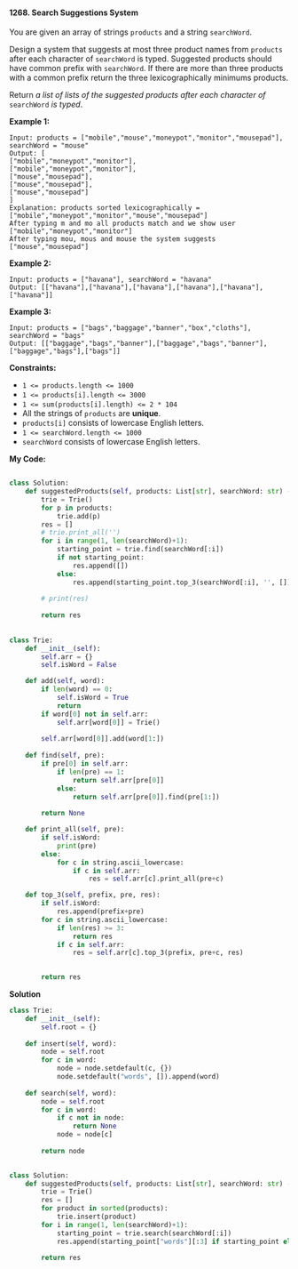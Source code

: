 #### 1268. Search Suggestions System

You are given an array of strings `products` and a string `searchWord`.

Design a system that suggests at most three product names from `products` after each character of `searchWord` is typed. Suggested products should have common prefix with `searchWord`. If there are more than three products with a common prefix return the three lexicographically minimums products.

Return *a list of lists of the suggested products after each character of* `searchWord` *is typed*.

 

**Example 1:**

```
Input: products = ["mobile","mouse","moneypot","monitor","mousepad"], searchWord = "mouse"
Output: [
["mobile","moneypot","monitor"],
["mobile","moneypot","monitor"],
["mouse","mousepad"],
["mouse","mousepad"],
["mouse","mousepad"]
]
Explanation: products sorted lexicographically = ["mobile","moneypot","monitor","mouse","mousepad"]
After typing m and mo all products match and we show user ["mobile","moneypot","monitor"]
After typing mou, mous and mouse the system suggests ["mouse","mousepad"]
```

**Example 2:**

```
Input: products = ["havana"], searchWord = "havana"
Output: [["havana"],["havana"],["havana"],["havana"],["havana"],["havana"]]
```

**Example 3:**

```
Input: products = ["bags","baggage","banner","box","cloths"], searchWord = "bags"
Output: [["baggage","bags","banner"],["baggage","bags","banner"],["baggage","bags"],["bags"]]
```

 

**Constraints:**

- `1 <= products.length <= 1000`
- `1 <= products[i].length <= 3000`
- `1 <= sum(products[i].length) <= 2 * 104`
- All the strings of `products` are **unique**.
- `products[i]` consists of lowercase English letters.
- `1 <= searchWord.length <= 1000`
- `searchWord` consists of lowercase English letters.



**My Code:**

```python

class Solution:
    def suggestedProducts(self, products: List[str], searchWord: str) -> List[List[str]]:
        trie = Trie()
        for p in products:
            trie.add(p)
        res = []
        # trie.print_all('')
        for i in range(1, len(searchWord)+1):
            starting_point = trie.find(searchWord[:i])
            if not starting_point:
                res.append([])
            else:
                res.append(starting_point.top_3(searchWord[:i], '', []))
            
        # print(res)
            
        return res
        
        
class Trie:
    def __init__(self):
        self.arr = {}
        self.isWord = False

    def add(self, word):
        if len(word) == 0:
            self.isWord = True
            return
        if word[0] not in self.arr:
            self.arr[word[0]] = Trie()
            
        self.arr[word[0]].add(word[1:])
            
    def find(self, pre):
        if pre[0] in self.arr:
            if len(pre) == 1:
                return self.arr[pre[0]]
            else:
                return self.arr[pre[0]].find(pre[1:])
                
        return None

    def print_all(self, pre):
        if self.isWord:
            print(pre)
        else:
            for c in string.ascii_lowercase:
                if c in self.arr:
                    res = self.arr[c].print_all(pre+c)

    def top_3(self, prefix, pre, res):
        if self.isWord:
            res.append(prefix+pre)
        for c in string.ascii_lowercase:
            if len(res) >= 3:
                return res
            if c in self.arr:
                res = self.arr[c].top_3(prefix, pre+c, res)
                       

        return res
```

**Solution**

```python
class Trie: 
    def __init__(self): 
        self.root = {}
    
    def insert(self, word): 
        node = self.root
        for c in word: 
            node = node.setdefault(c, {})
            node.setdefault("words", []).append(word)
    
    def search(self, word):
        node = self.root
        for c in word: 
            if c not in node:
                return None
            node = node[c]
            
        return node
           

class Solution:
    def suggestedProducts(self, products: List[str], searchWord: str) -> List[List[str]]:
        trie = Trie()
        res = []
        for product in sorted(products): 
            trie.insert(product)
        for i in range(1, len(searchWord)+1):
            starting_point = trie.search(searchWord[:i])
            res.append(starting_point["words"][:3] if starting_point else [])
            
        return res
```

